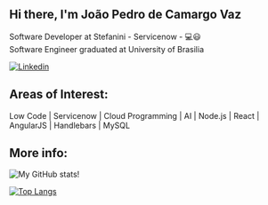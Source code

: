 ## Hi there, I'm João Pedro de Camargo Vaz
Software Developer at Stefanini - Servicenow - 💻😃<br/>
Software Engineer graduated at University of Brasilia  

[![Linkedin](https://img.shields.io/badge/LinkedIn-0077B5?style=for-the-badge&logo=linkedin&logoColor=white)](https://www.linkedin.com/in/joão-pedro-camargo-vaz-6a8308216/)

## Areas of Interest:

  Low Code | Servicenow | Cloud Programming | AI | Node.js | React | AngularJS | Handlebars | MySQL
  
  
## More info:
  
![My GitHub stats!](https://github-readme-stats.vercel.app/api?username=JoaoPedro0803&show_icons=true&theme=tokyonight)

[![Top Langs](https://github-readme-stats.vercel.app/api/top-langs/?username=JoaoPedro0803&langs_count=8&theme=tokyonight&langs_count=6)](https://github.com/anuraghazra/github-readme-stats)

